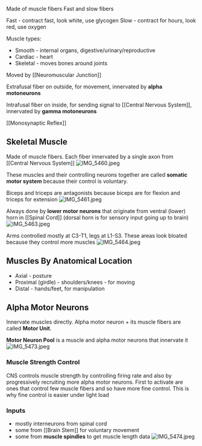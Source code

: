 Made of muscle fibers
Fast and slow fibers

Fast - contract fast, look white, use glycogen
Slow - contract for hours, look red, use oxygen

Muscle types:

* Smooth - internal organs, digestive/urinary/reproductive
* Cardiac - heart
* Skeletal - moves bones around joints

Moved by [[Neuromuscular Junction]]

Extrafusal fiber on outside, for movement, innervated by **alpha motoneurons**

Intrafusal fiber on inside, for sending signal to [[Central Nervous System]], innervated by **gamma motoneurons**

[[Monosynaptic Reflex]]

## Skeletal Muscle

Made of muscle fibers. Each fiber innervated by a single axon from [[Central Nervous System]]
![IMG_5460.jpeg](img_5460.jpeg)

These muscles and their controlling neurons together are called **somatic motor system** because their control is voluntary.

Biceps and triceps are antagonists because biceps are for flexion and triceps for extension
![IMG_5461.jpeg](img_5461.jpeg)

Always done by **lower motor neurons** that originate from ventral (lower) horn in [[Spinal Cord]] (dorsal horn is for sensory input going up to brain)
![IMG_5463.jpeg](img_5463.jpeg)

Arms controlled mostly at C3-T1, legs at L1-S3.
These areas look bloated because they control more muscles
![IMG_5464.jpeg](img_5464.jpeg)

## Muscles By Anatomical Location

* Axial - posture
* Proximal (girdle) - shoulders/knees - for moving
* Distal - hands/feet, for manipulation

## Alpha Motor Neurons

Innervate muscles directly. Alpha motor neuron + its muscle fibers are called **Motor Unit**.

**Motor Neuron Pool** is a muscle and alpha motor neurons that innervate it
![IMG_5473.jpeg](img_5473.jpeg)

### Muscle Strength Control

CNS controls muscle strength by controlling firing rate and also by progressively recruiting more alpha motor neurons. First to activate are ones that control few muscle fibers and so have more fine control. This is why fine control is easier under light load

### Inputs

* mostly interneurons from spinal cord
* some from [[Brain Stem]] for voluntary movement
* some from **muscle spindles** to get muscle length data
  ![IMG_5474.jpeg](img_5474.jpeg)
